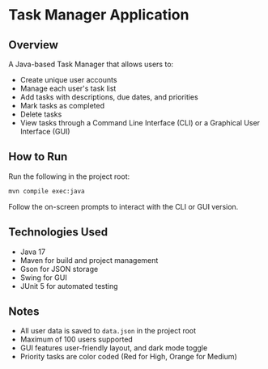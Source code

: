 
# Task Manager Application

## Overview

A Java-based Task Manager that allows users to:

- Create unique user accounts  
- Manage each user's task list  
- Add tasks with descriptions, due dates, and priorities  
- Mark tasks as completed  
- Delete tasks  
- View tasks through a Command Line Interface (CLI) or a Graphical User Interface (GUI)  


## How to Run

Run the following in the project root:

```bash
mvn compile exec:java
```

Follow the on-screen prompts to interact with the CLI or GUI version.

## Technologies Used

- Java 17  
- Maven for build and project management  
- Gson for JSON storage  
- Swing for GUI  
- JUnit 5 for automated testing  

## Notes

- All user data is saved to `data.json` in the project root  
- Maximum of 100 users supported   
- GUI features user-friendly layout, and dark mode toggle  
- Priority tasks are color coded (Red for High, Orange for Medium)  
